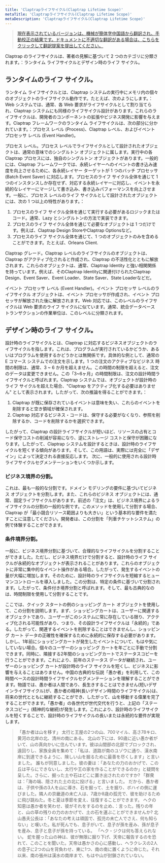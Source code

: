 ```yaml
---
title: 'Claptrapライフサイクル(Claptrap Lifetime Scope)'
metaTitle: 'Claptrapライフサイクル(Claptrap Lifetime Scope)'
metaDescription: 'Claptrapライフサイクル(Claptrap Lifetime Scope)'
---
```


> [現在表示されているバージョンは、機械が簡体字中国語から翻訳され、手動校正の結果です。ドキュメントに不適切な翻訳がある場合は、こちらをクリックして翻訳提案を提出してください。](https://crwd.in/newbeclaptrap)

Claptrap のライフサイクルは、著者の見解に基づいて 2 つのカテゴリに分類されます。：ランタイム ライフサイクルとデザイン時のライフ サイクル。

## ランタイムのライフ サイクル。

ランタイム ライフサイクルとは、Claptrap システムの実行中にメモリ内の個々のオブジェクトのライフサイクル動作です。たとえば、次のようにします。：Web システムでは、通常、各 Web 要求がライフサイクルとして割り当てられ、Claptrap システムにも同様のライフサイクル設計があります。これらのライフサイクルは、開発者のコンポーネントの拡張やビジネス開発に影響を与えます。Claptrap フレームワークのランタイム ライフサイクルは、次の部分に分かれています。：プロセス レベル (Process)、Claptrap レベル、およびイベント プロセッサ レベル (Event Handler)。

プロセス レベル。プロセス レベルでライフサイクルとして設計されたオブジェクトは、通常の意味でのシングルトン オブジェクトに属します。実行中の各 Claptrap プロセスには、独自のシングルトン オブジェクトがあります。一般的には、Claptrap フレームワークでは、永続レイヤーへのイベントの書き込み速度を向上させるために、各永続レイヤー ターゲットが 1 つのバッチ プロセッサ (Batch Event Saver) に対応します。プロセスのライフ サイクル全体を通じて 1 つのインスタンスしか存在せず、対応する永続レイヤーに対応し、イベントを永続的なレイヤーにマージして書き込み、書き込みパフォーマンスを向上させます。一般に、プロセス レベルのライフ サイクルとして設計されたオブジェクトには、次の 1 つ以上の特性があります。：

1. プロセスのライフ サイクル全体を通じて実行する必要があるロジックまたはコード。通常、Lazy とシングルトンの方法で実装できます。
2. プロセスのライフ サイクル全体を通じて必要なオブジェクトは 1 つだけです。例えば、Claptrap Design StoreやClaptrap Optionsなど。
3. プロセスのライフ サイクル全体を通じて、1 つのオブジェクトのみを含めることができます。たとえば、Orleans Client.

Claptrap グレード。Claptrap レベルのライフサイクルのオブジェクトは、Claptrap がアクティブ化されると作成され、Claptrap の不活性化とともに解放されます。これらのオブジェクトは、通常、Claptrap Identity と強い相関関係を持っています。例えば、そのClaptrap Identityに関連付けられたClaptrap Design、Event Saver、Event Loader、State Saver、State Loaderなどだ。

イベント プロセッサ レベル (Event Handler)。イベント プロセッサ レベルのライフサイクル オブジェクトは、イベント プロセッサが作成され、イベント プロセッサが解放された後に解放されます。Web 対応では、このレベルのライフサイクルは Web 要求のライフ サイクルに似ています。通常、統合データベース トランザクションの作業単位は、このレベルに分類されます。

## デザイン時のライフ サイクル。

設計時のライフサイクルとは、Claptrap に対応するビジネスオブジェクトのライフサイクルを指します。これは、プログラムが実行されているかどうか、あるいはプログラムを使用するかどうかとは無関係です。具体的な例として、通常の E コマース システムでの注文を示します。1 つの注文のアクティブなビジネス 時間の制限は、通常、3 ~ 6 か月を超えません。この時間の制限を超えると、注文のデータは変更できません。この「3~6ヶ月」の時間制限は、注文の設計時間ライフサイクルと呼ばれます。Claptrap システムでは、オブジェクトが設計時のライフ サイクルを超えた場合、"Claptrap をアクティブ化する必要はありません" として表示されます。したがって、次の推論を得ることができます。：

1. Claptrap が既に保存されているイベントは意味を失い、これらのイベントを削除すると空き領域が確保されます。
2. Claptrap 対応するビジネス・コードは、保守する必要がなくなり、参照を削除するか、コードを削除するかを選択できます。

したがって、Claptrap の設計ライフサイクルが短いほど、リソースの占有とコード保守コストの削減が容易になり、逆にストレージ コストと保守が困難になります。したがって、Claptrap システムを設計するときは、設計時のライフサイクルを短くする傾向があります。そして、この用語は、実際には完全に「デザイン」によって決定される直接反応します。 次に、一般的に使用される設計時ライフサイクルセグメンテーションをいくつか示します。

### ビジネス境界の分割。

これは、最も一般的な分割です。ドメイン モデリングの要件に基づいてビジネス オブジェクトを分割します。また、これらのビジネス オブジェクトには、通常、固定ライフサイクルがあります。前述の「注文」は、ビジネス境界によるライフサイクルの分割の一般的な例です。このメソッドを使用して分割する場合、Claptrap が「最小競合リソース範囲よりも大きい」という基本的な要件を満たすことに注意してください。開発者は、この分割を「列車チケットシステム」の例で体験することができます。

### 条件境界分割。

一般に、ビジネス境界分割に基づいて、合理的なライフサイクルを分割することができました。ただし、ビジネス境界だけで分割すると、設計時のライフ サイクルが永続的なオブジェクトが表示されることがあります。これらのオブジェクトに非常に集中的なイベント操作がある場合。したがって、発生するイベントの量が大幅に増加します。そのために、設計時のライフサイクルを短縮するヒューマンコントロールを導入しました。この分割は、特定の条件に基づいて分割されます。したがって、条件付き境界分割と呼ばれます。そして、最も古典的なのは、時間制限を使用して分割することです。

ここでは、クイック スタートの例のショッピング カート オブジェクトを使用して、この分割を説明します。まず、ショッピングカートは、ユーザーに関連するオブジェクトであり、ユーザーがこのシステムに常に存在している限り、アクティブ化される可能性があり、つまり、その設計ライフサイクルは「永続的」である。したがって、関連するイベントを削除することはできませんし、ショッピング カート データの正確性を確保するために永続的に保存する必要があります。しかし、1年前にショッピングカートが発生したイベントについて、もはや気にしていない場合。個々のユーザーのショッピング カートを年ごとに手動で分割できます。同時に、隣接する2年間のショッピングカートでステータスコピーを行うことができます。これにより、前年のステータス データが継続され、ユーザーのショッピング カートが設計時のライフ サイクルを短くし、ビジネスに影響を与えることはありません。中国の古典的な伝説「愚か者」を利用して、この時間ベースの設計時間ライフサイクルセグメンテーションを理解することができます。物語では、愚か者は人間であり、長生きすることはできません(短いデザインライフサイクル)が、愚か者の精神(長いデザイン時間のライフサイクル)は、将来の世代とともに継続することができ、したがって、山を移動する偉業を完了することができます。「愚か者」の各世代が世代交代を行うと、上記の「ステータスコピー」(精神的な継続)が発生します。これにより、設計時のライフサイクルを短くすることで、設計時のライフサイクルの長いまたは永続的な要件が実現します。

> 「愚か者は山を移す」 太行と王屋の2つの山、700マイル、高さ78キロ、黄河の北岸の北、清州の南にある。 北山の下には、90歳に近い愚か者がいて、山の真向かいに住んでいます。彼は山間部の北部でブロックされ、遠回りし、家族全員を集めて：「私は、道路が南のユゾウに通り、漢水南岸に到達できるように、険しい山を掘るために最善を尽くします」と言いました。 誰もが同意しました。彼の妻は：「あなたの力のおかげで、この丘は平らにできないし、太行や王の家を作ることができるのか」と疑問を呈した。さらに、掘った土や石はどこに置き出されたのですか? 「群衆は：「海の端、隠された土の北に投げる」と言いました。 だから、愚か者は、子供や孫の3人を山に導き、石を掘って、土を掘り、ボハイの側に運びました。隣人の京畿道の未亡人は、7歳か8歳の孤児で、彼を助けるために飛び跳ねた。冬と夏は季節を変え、往復することができます。 ヘクの知恵は愚か者を笑わせ、彼がそれをするのを止め、：言った。残りの年と、山の草の残りの力のおかげで、土の石を運ぶことができませんか? 北山愚夫公長は：「あなたの考えは頑固で、孤児の未亡人でさえ、何も知らない」と嘆いた。私が死んでも、息子がいて、息子が孫を産み、孫が息子を産み、息子と息子が孫を持っている。 「ヘク・ジクは何も答えられない。 蛇を握った山の神は、彼が無限に掘り下げ、天帝に報告するのを恐れて、このことを聞いた。天帝は愚かさの心に感動し、ヘラクレスの2人の息子に2つの山を背負わせ、東に1つ、南の南に置くように命じた。それ以来、南の張州は漢水の南岸まで、もはや山が封鎖されていない。
